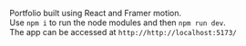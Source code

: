 Portfolio built using React and Framer motion.
<br>Use `npm i` to run the node modules and then `npm run dev`.<br>
The app can be accessed at `http://http://localhost:5173/`

 


